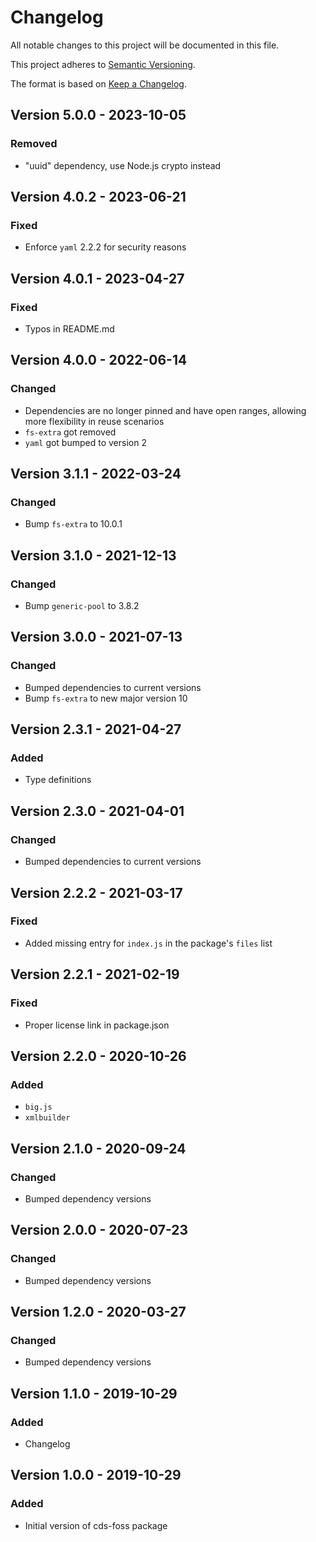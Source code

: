 # Changelog

All notable changes to this project will be documented in this file.

This project adheres to [Semantic Versioning](http://semver.org/).

The format is based on [Keep a Changelog](http://keepachangelog.com/).

## Version 5.0.0 - 2023-10-05

### Removed
 
 - "uuid" dependency, use Node.js crypto instead

## Version 4.0.2 - 2023-06-21

### Fixed

- Enforce `yaml` 2.2.2 for security reasons

## Version 4.0.1 - 2023-04-27

### Fixed

- Typos in README.md

## Version 4.0.0 - 2022-06-14

### Changed

- Dependencies are no longer pinned and have open ranges, allowing more flexibility in reuse scenarios
- `fs-extra` got removed
- `yaml` got bumped to version 2

## Version 3.1.1 - 2022-03-24

### Changed

- Bump `fs-extra` to 10.0.1

## Version 3.1.0 - 2021-12-13

### Changed

- Bump `generic-pool` to 3.8.2

## Version 3.0.0 - 2021-07-13

### Changed

- Bumped dependencies to current versions
- Bump `fs-extra` to new major version 10

## Version 2.3.1 - 2021-04-27

### Added

- Type definitions

## Version 2.3.0 - 2021-04-01

### Changed

- Bumped dependencies to current versions

## Version 2.2.2 - 2021-03-17

### Fixed

- Added missing entry for `index.js` in the package's `files` list

## Version 2.2.1 - 2021-02-19

### Fixed

- Proper license link in package.json

## Version 2.2.0 - 2020-10-26

### Added
- `big.js`
- `xmlbuilder`

## Version 2.1.0 - 2020-09-24

### Changed
- Bumped dependency versions

## Version 2.0.0 - 2020-07-23

### Changed
- Bumped dependency versions

## Version 1.2.0 - 2020-03-27

### Changed
- Bumped dependency versions

## Version 1.1.0 - 2019-10-29

### Added
- Changelog

## Version 1.0.0 - 2019-10-29

### Added
- Initial version of cds-foss package
